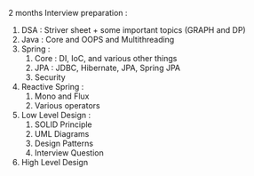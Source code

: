 
2 months Interview preparation : 

1. DSA : Striver sheet + some important topics (GRAPH and DP)
2. Java : Core and OOPS and Multithreading
3. Spring : 
	1. Core : DI, IoC, and various other things
	2. JPA : JDBC, Hibernate, JPA, Spring JPA
	3. Security
4. Reactive Spring : 
	1. Mono and Flux
	2. Various operators
5. Low Level Design : 
	1. SOLID Principle
	2. UML Diagrams
	3. Design Patterns
	4. Interview Question
6. High Level Design